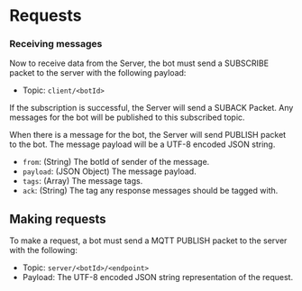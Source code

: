 # Requests


### Receiving messages

Now to receive data from the Server, the bot must send a SUBSCRIBE packet to the
server with the following payload:

* Topic: `client/<botId>`

If the subscription is successful, the Server will send a SUBACK Packet. Any messages
for the bot will be published to this subscribed topic.

When there is a message for the bot, the Server will send PUBLISH packet to
the bot. The message payload will be a UTF-8 encoded JSON string.
* `from`: (String) The botId of sender of the message.
* `payload`: (JSON Object) The message payload.
* `tags`: (Array) The message tags.
* `ack`: (String) The tag any response messages should be tagged with.


## Making requests

To make a request, a bot must send a MQTT PUBLISH packet to the server with the
following:

* Topic: `server/<botId>/<endpoint>`
* Payload: The UTF-8 encoded JSON string representation of the request.




